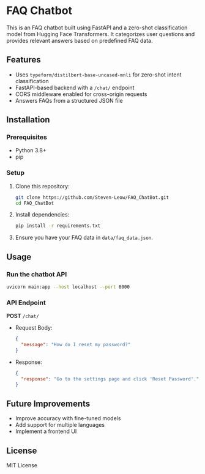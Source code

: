 # FAQ Chatbot

This is an FAQ chatbot built using FastAPI and a zero-shot classification model from Hugging Face Transformers. It categorizes user questions and provides relevant answers based on predefined FAQ data.

## Features
- Uses `typeform/distilbert-base-uncased-mnli` for zero-shot intent classification
- FastAPI-based backend with a `/chat/` endpoint
- CORS middleware enabled for cross-origin requests
- Answers FAQs from a structured JSON file

## Installation
### Prerequisites
- Python 3.8+
- pip

### Setup
1. Clone this repository:
   ```bash
   git clone https://github.com/Steven-Leow/FAQ_ChatBot.git
   cd FAQ_ChatBot
   ```
2. Install dependencies:
   ```bash
   pip install -r requirements.txt
   ```
3. Ensure you have your FAQ data in `data/faq_data.json`.

## Usage
### Run the chatbot API
```bash
uvicorn main:app --host localhost --port 8000
```

### API Endpoint
**POST** `/chat/`
- Request Body:
  ```json
  {
    "message": "How do I reset my password?"
  }
  ```
- Response:
  ```json
  {
    "response": "Go to the settings page and click 'Reset Password'."
  }
  ```

## Future Improvements
- Improve accuracy with fine-tuned models
- Add support for multiple languages
- Implement a frontend UI

## License
MIT License

